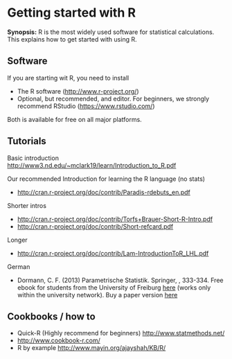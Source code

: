 Getting started with R
===

**Synopsis:** R is the most widely used software for statistical calculations. This explains how to get started with using R.

## Software

If you are starting wit R, you need to install

 * The R software (http://www.r-project.org/)
 * Optional, but recommended, and editor. For beginners, we strongly recommend RStudio (https://www.rstudio.com/)

Both is available for free on all major platforms.

## Tutorials

Basic introduction http://www3.nd.edu/~mclark19/learn/Introduction_to_R.pdf

Our recommended Introduction for learning the R language (no stats)

* http://cran.r-project.org/doc/contrib/Paradis-rdebuts_en.pdf

Shorter intros

* http://cran.r-project.org/doc/contrib/Torfs+Brauer-Short-R-Intro.pdf
* http://cran.r-project.org/doc/contrib/Short-refcard.pdf

Longer 

* http://cran.r-project.org/doc/contrib/Lam-IntroductionToR_LHL.pdf

German

* Dormann, C. F. (2013) Parametrische Statistik. Springer, , 333-334. Free ebook for students from the University of Freiburg [here](http://link.springer.com.ezproxy.ub.uni-freiburg.de/book/10.1007/978-3-642-34786-3/page/1
) (works only within the university network). Buy a paper version [here](http://www.springer.com/springer+spektrum/statistik/statistik+f%C3%BCr+naturwissenschaft+medizin+%26+technik/book/978-3-642-34785-6)


## Cookbooks / how to

* Quick-R (Highly recommend for beginners) http://www.statmethods.net/
* http://www.cookbook-r.com/
* R by example http://www.mayin.org/ajayshah/KB/R/


